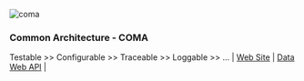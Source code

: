 ![coma](https://github.com/dimokgit/COMA/raw/master/coma.png "COMA")
### Common Architecture - COMA
Testable >> Configurable >> Traceable >> Loggable >> ... 
| [Web Site](http://comasite.azurewebsites.net/) | [Data Web API](http://comadataapi.azurewebsites.net/swagger/ui/index) |
